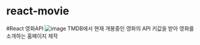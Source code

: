 # react-movie

#React 영화API
![image](https://user-images.githubusercontent.com/84662018/226280726-3c6e770a-1b92-48d6-904e-475a20d149e9.png)
TMDB에서 현재 개봉중인 영화의 API 키값을 받아 영화를 소개하는 홈페이지 제작
